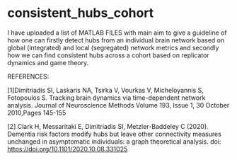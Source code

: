 # consistent_hubs_cohort

I have uploaded a list of MATLAB FILES with main aim to give a guideline of how one can firstly detect hubs from an individual brain network
based on global (integrated) and local (segregated) network metrics and secondly how we can find consistent hubs across a cohort
based on replicator dynamics and game theory.

REFERENCES:

[1]Dimitriadis SI, Laskaris NA, Tsirka V, Vourkas V, Micheloyannis S, Fotopoulos S. 
Tracking brain dynamics via time-dependent network analysis. Journal of Neuroscience Methods 
Volume 193, Issue 1, 30 October 2010,Pages 145-155

[2] Clark H, Messaritaki E, Dimitriadis SI, Metzler-Baddeley C (2020).
Dementia risk factors modify hubs but leave other connectivity measures unchanged in asymptomatic individuals: a graph theoretical analysis.
doi: https://doi.org/10.1101/2020.10.08.331025
